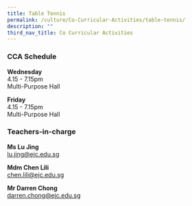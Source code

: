 ```yaml
---
title: Table Tennis
permalink: /culture/Co-Curricular-Activities/table-tennis/
description: ""
third_nav_title: Co Curricular Activities
---
```

### CCA Schedule

**Wednesday**  
4.15 - 7.15pm  
Multi-Purpose Hall

**Friday**  
4.15 - 7.15pm  
Multi-Purpose Hall

### Teachers-in-charge

**Ms Lu Jing**  
[lu.jing@ejc.edu.sg](mailto:lu.jing@ejc.edu.sg)

**Mdm Chen Lili**  
[chen.lili@ejc.edu.sg](mailto:chen.lili@ejc.edu.sg)

**Mr Darren Chong**  
[darren.chong@ejc.edu.sg](mailto:darren.chong@ejc.edu.sg)